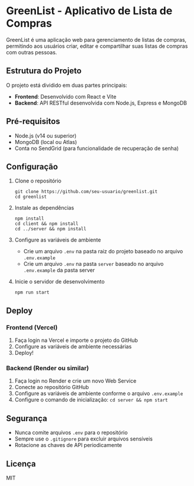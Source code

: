 # GreenList - Aplicativo de Lista de Compras

GreenList é uma aplicação web para gerenciamento de listas de compras, permitindo aos usuários criar, editar e compartilhar suas listas de compras com outras pessoas.

## Estrutura do Projeto

O projeto está dividido em duas partes principais:

- **Frontend**: Desenvolvido com React e Vite
- **Backend**: API RESTful desenvolvida com Node.js, Express e MongoDB

## Pré-requisitos

- Node.js (v14 ou superior)
- MongoDB (local ou Atlas)
- Conta no SendGrid (para funcionalidade de recuperação de senha)

## Configuração

1. Clone o repositório

   ```
   git clone https://github.com/seu-usuario/greenlist.git
   cd greenlist
   ```

2. Instale as dependências

   ```
   npm install
   cd client && npm install
   cd ../server && npm install
   ```

3. Configure as variáveis de ambiente

   - Crie um arquivo `.env` na pasta raiz do projeto baseado no arquivo `.env.example`
   - Crie um arquivo `.env` na pasta `server` baseado no arquivo `.env.example` da pasta server

4. Inicie o servidor de desenvolvimento
   ```
   npm run start
   ```

## Deploy

### Frontend (Vercel)

1. Faça login na Vercel e importe o projeto do GitHub
2. Configure as variáveis de ambiente necessárias
3. Deploy!

### Backend (Render ou similar)

1. Faça login no Render e crie um novo Web Service
2. Conecte ao repositório GitHub
3. Configure as variáveis de ambiente conforme o arquivo `.env.example`
4. Configure o comando de inicialização: `cd server && npm start`

## Segurança

- Nunca comite arquivos `.env` para o repositório
- Sempre use o `.gitignore` para excluir arquivos sensíveis
- Rotacione as chaves de API periodicamente

## Licença

MIT
